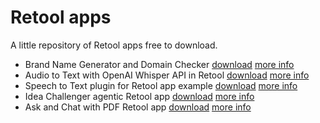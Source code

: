 # Retool apps



A little repository of Retool apps free to download.

- Brand Name Generator and Domain Checker [download](Brand-Name-Generator-and-Domain-Checker.json) [more info](https://eloquentops.com/post/brand-name-generator-domain-checker-retool-app)
- Audio to Text with OpenAI Whisper API in Retool [download](Audio2Text.json) [more info](https://eloquentops.com/post/Audio-to-Text-with-OpenAI-Whisper-API-in-Retool)
- Speech to Text plugin for Retool app example [download](Speech2TextPlugin.json) [more info](https://eloquentops.com/post/Speech-to-Text-Plugin-for-Retool)
- Idea Challenger agentic Retool app [download](Speech2TextPlugin.json)  [more info](https://eloquentops.com/post/Idea-challenger-Retool-app-with-AI)
- Ask and Chat with PDF Retool app [download](ChatWithPDF.json)  [more info](https://eloquentops.com/post/Ask-PDF-with-Chat-AI-in-Retool)